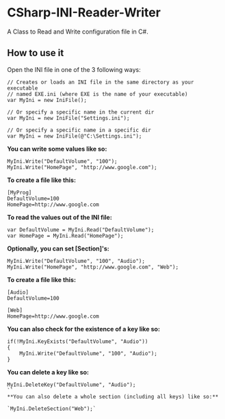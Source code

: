 # CSharp-INI-Reader-Writer
A Class to Read and Write configuration file in C#.

## How to use it
Open the INI file in one of the 3 following ways:

```
// Creates or loads an INI file in the same directory as your executable
// named EXE.ini (where EXE is the name of your executable)
var MyIni = new IniFile();

// Or specify a specific name in the current dir
var MyIni = new IniFile("Settings.ini");

// Or specify a specific name in a specific dir
var MyIni = new IniFile(@"C:\Settings.ini");
```

**You can write some values like so:**
```
MyIni.Write("DefaultVolume", "100");
MyIni.Write("HomePage", "http://www.google.com");
```
**To create a file like this:**
```
[MyProg]
DefaultVolume=100
HomePage=http://www.google.com
```

**To read the values out of the INI file:**
```
var DefaultVolume = MyIni.Read("DefaultVolume");
var HomePage = MyIni.Read("HomePage");
```

**Optionally, you can set [Section]'s:**
```
MyIni.Write("DefaultVolume", "100", "Audio");
MyIni.Write("HomePage", "http://www.google.com", "Web");
```
**To create a file like this:**
```
[Audio]
DefaultVolume=100

[Web]
HomePage=http://www.google.com
```
**You can also check for the existence of a key like so:**
```
if(!MyIni.KeyExists("DefaultVolume", "Audio"))
{
    MyIni.Write("DefaultVolume", "100", "Audio");
}
```

**You can delete a key like so:**
```
MyIni.DeleteKey("DefaultVolume", "Audio");
``
**You can also delete a whole section (including all keys) like so:**

`MyIni.DeleteSection("Web");`
